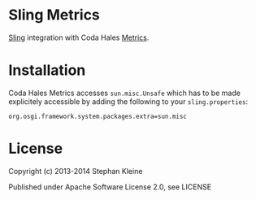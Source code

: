 Sling Metrics
=============

[Sling](http://sling.apache.org/) integration with Coda Hales [Metrics](http://metrics.codahale.com/).

Installation
============

Coda Hales Metrics accesses ```sun.misc.Unsafe``` which has to be made explicitely accessible by adding the following to your ```sling.properties```:

```
org.osgi.framework.system.packages.extra=sun.misc
```

License
=======

Copyright (c) 2013-2014 Stephan Kleine

Published under Apache Software License 2.0, see LICENSE
